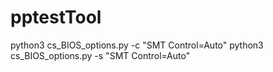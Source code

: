 # pptestTool
python3 cs_BIOS_options.py -c "SMT Control=Auto"
python3 cs_BIOS_options.py -s "SMT Control=Auto"
